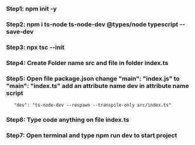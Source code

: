 ### Step1: npm init -y 
### Step2: npm i ts-node ts-node-dev @types/node typescript --save-dev
### Step3: npx tsc --init
### Step4: Create Folder name src and file in folder index.ts
### Step5: Open file package.json change "main": "index.js" to "main": "index.ts" add an attribute name dev in attribute name script 
       "dev": "ts-node-dev --respawn --transpile-only src/index.ts"
### Step6: Type code anything on file index.ts
### Step7: Open terminal and type npm run dev to start project
